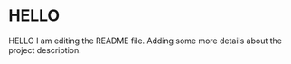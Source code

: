 # HELLO
HELLO
I am editing the README file. Adding some more details about the project description.
